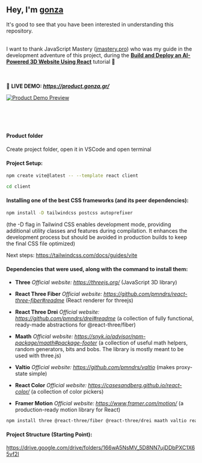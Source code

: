 ## Hey, I'm **[gonza](https://www.gonza.gr/)**
It's good to see that you have been interested in understanding this repository.<br><br>



I want to thank JavaScript Mastery ([jmastery.pro](https://www.jsmastery.pro/)) 
who was my guide in the development adventure of this project, 
during the **[Build and Deploy an AI-Powered 3D Website Using React](https://www.youtube.com/watch?v=ZqEa8fTxypQ)** tutorial 💎<br><br><br>



📌 **LIVE DEMO: _https://product.gonza.gr/_**

[![Product Demo Preview](https://i.postimg.cc/0NHDBJM4/demo-product.png)](https://i.postimg.cc/0NHDBJM4/demo-product.png)

<br><br><br>

#### Product folder
Create project folder, open it in VSCode and open terminal

#### Project Setup:
```bash
npm create vite@latest -- --template react client
```
```bash
cd client
```

#### Installing one of the best CSS frameworks (and its peer dependencies):
```bash
npm install -D tailwindcss postcss autoprefixer
```
(the -D flag in Tailwind CSS enables development mode, providing additional utility classes and features during compilation. It enhances the development process but should be avoided in production builds to keep the final CSS file optimized)

Next steps: https://tailwindcss.com/docs/guides/vite <br>



#### Dependencies that were used, along with the command to install them:

* **Three**
_Official website: https://threejs.org/_ (JavaScript 3D library)

* **React Three Fiber**
_Official website: https://github.com/pmndrs/react-three-fiber#readme_ (React renderer for threejs)

* **React Three Drei**
_Official website: https://github.com/pmndrs/drei#readme_ (a collection of fully functional, ready-made abstractions for @react-three/fiber)

* **Maath**
_Official website: https://snyk.io/advisor/npm-package/maath#package-footer_ (a collection of useful math helpers, random generators, bits and bobs. The library is mostly meant to be used with three.js)

* **Valtio**
_Official website: https://github.com/pmndrs/valtio_ (makes proxy-state simple)

* **React Color**
_Official website: https://casesandberg.github.io/react-color/_ (a collection of color pickers)

* **Framer Motion**
_Official website: https://www.framer.com/motion/_ (a production-ready motion library for React)

```bash
npm install three @react-three/fiber @react-three/drei maath valtio react-color framer-motion
```



#### Project Structure (Starting Point):
https://drive.google.com/drive/folders/166wA5NsMV_5D8NN7ujDDbPXC1X65vf2I

